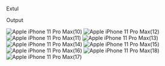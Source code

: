 Extul

Output

![Apple iPhone 11 Pro Max(10)](https://github.com/user-attachments/assets/fd69ad6d-2a92-4cd4-8483-06ad72168b49)
![Apple iPhone 11 Pro Max(12)](https://github.com/user-attachments/assets/5bafe7d2-15d1-4bcf-b3a4-09f9b02c905e)
![Apple iPhone 11 Pro Max(11)](https://github.com/user-attachments/assets/9c0cf00b-3351-4313-a4f4-be857c29b950)
![Apple iPhone 11 Pro Max(13)](https://github.com/user-attachments/assets/68b2dba8-e5d0-4db3-9817-fc32b3be8ef6)
![Apple iPhone 11 Pro Max(14)](https://github.com/user-attachments/assets/5f283dad-5cb2-4a56-b27c-eb8a0741613b)
![Apple iPhone 11 Pro Max(15)](https://github.com/user-attachments/assets/c9a55697-81c8-48b2-80d6-649afcff2660)
![Apple iPhone 11 Pro Max(16)](https://github.com/user-attachments/assets/a26b43e3-8e69-4dab-a4d1-1c2d2a69afbe)
![Apple iPhone 11 Pro Max(18)](https://github.com/user-attachments/assets/2f9becc8-8ff0-430e-bd7c-915cd17f121e)
![Apple iPhone 11 Pro Max(17)](https://github.com/user-attachments/assets/b2118daa-9fdb-409e-b0d9-4c14af7b589e)
